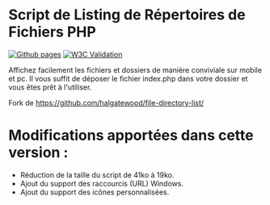 # Script de Listing de Répertoires de Fichiers PHP
[![Github pages](https://github.com/bizouarn/simple-dir/actions/workflows/gh-pages.yml/badge.svg?branch=main)](https://github.com/bizouarn/simple-dir/actions/workflows/gh-pages.yml)
[![W3C Validation](https://img.shields.io/w3c-validation/default?targetUrl=https%3A%2F%2Fbizouarn.com%2FColor-converter-GUI%2F)](https://validator.w3.org/nu/?doc=https%3A%2F%2Fbizouarn.com%2Fsimple-dir)  

Affichez facilement les fichiers et dossiers de manière conviviale sur mobile et pc.
Il vous suffit de déposer le fichier index.php dans votre dossier et vous êtes prêt à l'utiliser.

Fork de https://github.com/halgatewood/file-directory-list/

# Modifications apportées dans cette version :
- Réduction de la taille du script de 41ko à 19ko.
- Ajout du support des raccourcis (URL) Windows.
- Ajout du support des icônes personnalisées.
